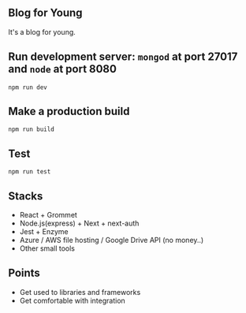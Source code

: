 ## Blog for Young
It's a blog for young.

## Run development server: `mongod` at port 27017 and `node` at port 8080
```
npm run dev
```

## Make a production build
```
npm run build
```

## Test
```
npm run test
```

## Stacks
* React + Grommet
* Node.js(express) + Next + next-auth 
* Jest + Enzyme
* Azure / AWS file hosting / Google Drive API (no money..)
* Other small tools

## Points
* Get used to libraries and frameworks
* Get comfortable with integration